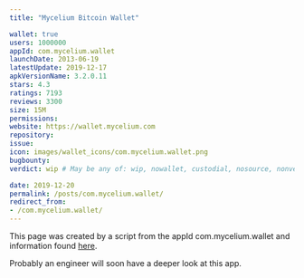 ```yaml
---
title: "Mycelium Bitcoin Wallet"

wallet: true
users: 1000000
appId: com.mycelium.wallet
launchDate: 2013-06-19
latestUpdate: 2019-12-17
apkVersionName: 3.2.0.11
stars: 4.3
ratings: 7193
reviews: 3300
size: 15M
permissions:
website: https://wallet.mycelium.com
repository:
issue:
icon: images/wallet_icons/com.mycelium.wallet.png
bugbounty:
verdict: wip # May be any of: wip, nowallet, custodial, nosource, nonverifiable, verifiable, bounty, cert1, cert2, cert3

date: 2019-12-20
permalink: /posts/com.mycelium.wallet/
redirect_from:
- /com.mycelium.wallet/
---
```


This page was created by a script from the appId com.mycelium.wallet and information found
[here](https://play.google.com/store/apps/details?id=com.mycelium.wallet).

Probably an engineer will soon have a deeper look at this app.